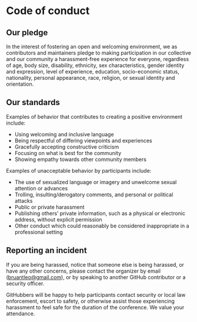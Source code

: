 # Code of conduct

## Our pledge

In the interest of fostering an open and welcoming environment, we as contributors and maintainers pledge to making participation in our collective and our community a harassment-free experience for everyone, regardless of age, body size, disability, ethnicity, sex characteristics, gender identity and expression, level of experience, education, socio-economic status, nationality, personal appearance, race, religion, or sexual identity and orientation.

## Our standards

Examples of behavior that contributes to creating a positive environment include:

- Using welcoming and inclusive language
- Being respectful of differing viewpoints and experiences
- Gracefully accepting constructive criticism
- Focusing on what is best for the community
- Showing empathy towards other community members

Examples of unacceptable behavior by participants include:

- The use of sexualized language or imagery and unwelcome sexual attention or advances
- Trolling, insulting/derogatory comments, and personal or political attacks
- Public or private harassment
- Publishing others’ private information, such as a physical or electronic address, without explicit permission
- Other conduct which could reasonably be considered inappropriate in a professional setting

## Reporting an incident

If you are being harassed, notice that someone else is being harassed, or have any other concerns, please contact the organizer by email (bruantleo@gmail.com), or by speaking to another GitHub contributor or a security officer.

GitHubbers will be happy to help participants contact security or local law enforcement, escort to safety, or otherwise assist those experiencing harassment to feel safe for the duration of the conference. We value your attendance.
